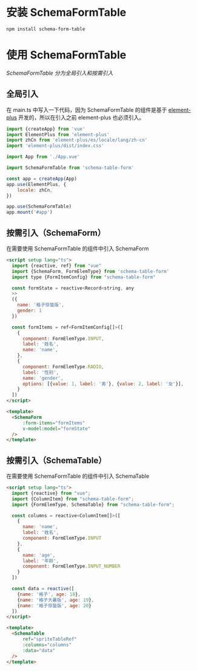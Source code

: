 # 安装 SchemaFormTable

```vue
npm install schema-form-table
```

# 使用 SchemaFormTable

*SchemaFormTable 分为全局引入和按需引入*

## 全局引入

在 main.ts 中写入一下代码，因为 SchemaFormTable 的组件是基于 [element-plus](https://element-plus.org/zh-CN/) 开发的，所以在引入之前
element-plus 也必须引入。

```javascript
import {createApp} from 'vue'
import ElementPlus from 'element-plus'
import zhCn from 'element-plus/es/locale/lang/zh-cn'
import 'element-plus/dist/index.css'

import App from './App.vue'

import SchemaFormTable from 'schema-table-form'

const app = createApp(App)
app.use(ElementPlus, {
    locale: zhCn,
})

app.use(SchemaFormTable)
app.mount('#app')

```

## 按需引入（SchemaForm）

在需要使用 SchemaFormTable 的组件中引入 SchemaForm

```html
<script setup lang="ts">
  import {reactive, ref} from "vue"
  import {SchemaForm, FormElemType} from 'schema-table-form'
  import type {FormItemConfig} from "schema-table-form"

  const formState = reactive<Record<string, any
  >>
  ({
    name: '格子惊蛰版',
    gender: 1
  })

  const formItems = ref<FormItemConfig[]>([
    {
      component: FormElemType.INPUT,
      label: '姓名',
      name: 'name',
    },
    {
      component: FormElemType.RADIO,
      label: '性别',
      name: 'gender',
      options: [{value: 1, label: '男'}, {value: 2, label: '女'}],
    }
  ])
</script>

<template>
  <SchemaForm
      :form-items="formItems"
      v-model:model="formState"
  />
</template>
```

## 按需引入（SchemaTable）

在需要使用 SchemaFormTable 的组件中引入 SchemaTable

```html
<script setup lang="ts">
  import {reactive} from "vue";
  import {ColumnItem} from "schema-table-form";
  import {FormElemType, SchemaTable} from "schema-table-form";

  const columns = reactive<ColumnItem[]>([
    {
      name: 'name',
      label: '姓名',
      component: FormElemType.INPUT
    },
    {
      name: 'age',
      label: '年龄',
      component: FormElemType.INPUT_NUMBER
    }
  ])

  const data = reactive([
    {name: '格子', age: 18},
    {name: '格子大暑版', age: 19},
    {name: '格子惊蛰版', age: 20}
  ])
</script>

<template>
  <SchemaTable
      ref="spriteTableRef"
      :columns="columns"
      :data="data"
  />
</template>
```